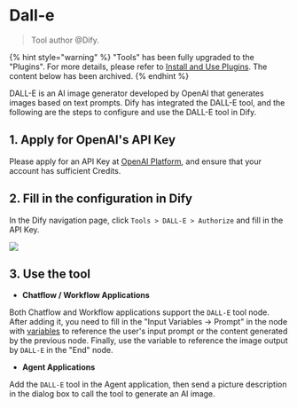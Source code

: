 # Dall-e

> Tool author @Dify.

{% hint style="warning" %}
"Tools" has been fully upgraded to the "Plugins". For more details, please refer to [Install and Use Plugins](https://docs.dify.ai/plugins/quick-start/install-plugins). The content below has been archived.
{% endhint %}

DALL-E is an AI image generator developed by OpenAI that generates images based on text prompts. Dify has integrated the DALL-E tool, and the following are the steps to configure and use the DALL-E tool in Dify.

## 1. Apply for OpenAI's API Key

Please apply for an API Key at [OpenAI Platform](https://platform.openai.com/), and ensure that your account has sufficient Credits.

## 2. Fill in the configuration in Dify

In the Dify navigation page, click `Tools > DALL-E > Authorize` and fill in the API Key.

![](../../../.gitbook/assets/tools-dalle.png)

## 3. Use the tool

* **Chatflow / Workflow Applications**

Both Chatflow and Workflow applications support the `DALL-E` tool node. After adding it, you need to fill in the "Input Variables → Prompt" in the node with [variables](https://docs.dify.ai/guides/workflow/variables) to reference the user's input prompt or the content generated by the previous node. Finally, use the variable to reference the image output by `DALL-E` in the "End" node.

* **Agent Applications**

Add the `DALL-E` tool in the Agent application, then send a picture description in the dialog box to call the tool to generate an AI image.
